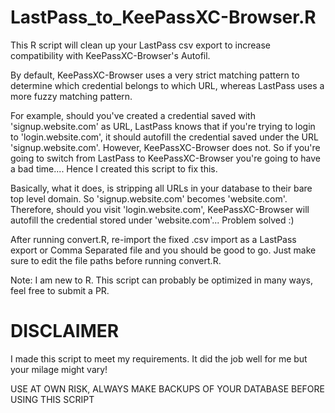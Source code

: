 # LastPass_to_KeePassXC-Browser.R
This R script will clean up your LastPass csv export to increase compatibility with KeePassXC-Browser's Autofil.

By default, KeePassXC-Browser uses a very strict matching pattern to determine which credential belongs to which URL, whereas LastPass uses a more fuzzy matching pattern.

For example, should you've created a credential saved with 'signup.website.com' as URL, LastPass knows that if you're trying to login to 'login.website.com', it should autofill the credential saved under the URL 'signup.website.com'. However, KeePassXC-Browser does not. So if you're going to switch from LastPass to KeePassXC-Browser you're going to have a bad time.... Hence I created this script to fix this. 

Basically, what it does, is stripping all URLs in your database to their bare top level domain. So 'signup.website.com' becomes 'website.com'. Therefore, should you visit 'login.website.com', KeePassXC-Browser will autofill	the credential stored under 'website.com'... Problem solved :)

After running convert.R, re-import the fixed .csv import as a LastPass export or Comma Separated file and you should be good to go. Just make sure to edit the file paths before running convert.R.

Note: I am new to R. This script can probably be optimized in many ways, feel free to submit a PR.

# DISCLAIMER
I made this script to meet my requirements. It did the job well for me but your milage might vary!

USE AT OWN RISK, ALWAYS MAKE BACKUPS OF YOUR DATABASE BEFORE USING THIS SCRIPT
